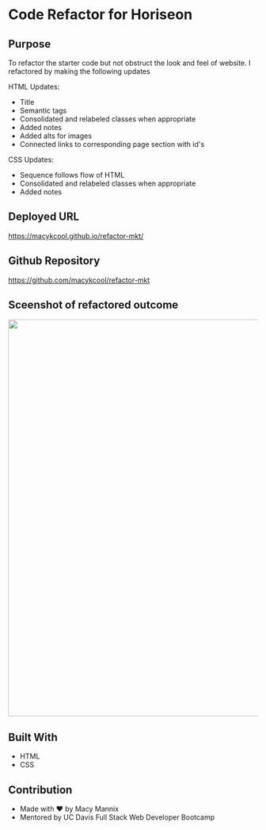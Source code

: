 # Code Refactor for Horiseon 

## Purpose
To refactor the starter code but not obstruct the look and feel of website. I refactored by making the following updates

HTML Updates:
- Title
- Semantic tags
- Consolidated and relabeled classes when appropriate
- Added notes
- Added alts for images
- Connected links to corresponding page section with id's

CSS Updates:
- Sequence follows flow of HTML 
- Consolidated and relabeled classes when appropriate
- Added notes

## Deployed URL
https://macykcool.github.io/refactor-mkt/

## Github Repository
https://github.com/macykcool/refactor-mkt

## Sceenshot of refactored outcome
<img src= "./screenshot.png" width="800" />

## Built With
- HTML
- CSS

## Contribution
- Made with ❤️️ by Macy Mannix
- Mentored by UC Davis Full Stack Web Developer Bootcamp
